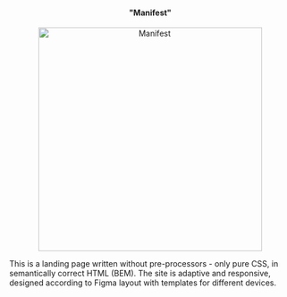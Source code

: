 <div align="center" >
                        <h4 class="slot__title center">"Manifest"</h4>
                        <img alt="Manifest" src=".Manifeste/assets/Manifest.png" width='400' />
                    </div>

This is a landing page written without pre-processors - only pure CSS, in semantically correct HTML (BEM). The site is adaptive and responsive, designed according to Figma layout with templates for different devices.

